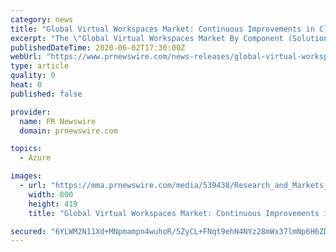 ```yaml
---
category: news
title: "Global Virtual Workspaces Market: Continuous Improvements in Cloud Technology Expected to Bolster Growth Until 2025"
excerpt: "The \"Global Virtual Workspaces Market By Component (Solutions, Services), By Deployment Type (Public, Private, Hybrid), By"
publishedDateTime: 2020-06-02T17:30:00Z
webUrl: "https://www.prnewswire.com/news-releases/global-virtual-workspaces-market-continuous-improvements-in-cloud-technology-expected-to-bolster-growth-until-2025-301069493.html"
type: article
quality: 0
heat: 0
published: false

provider:
  name: PR Newswire
  domain: prnewswire.com

topics:
  - Azure

images:
  - url: "https://mma.prnewswire.com/media/539438/Research_and_Markets_Logo.jpg?p=facebook"
    width: 800
    height: 419
    title: "Global Virtual Workspaces Market: Continuous Improvements in Cloud Technology Expected to Bolster Growth Until 2025"

secured: "6YLWM2N11Xd+MNpmampn4wuhoR/5ZyCL+FNqt9ehN4NYz28mWx37lmNp6H6ZDCqnPF849T/kQzkWuIUfSx28Ze8t8VBXLWKMI5cA/8DUZziyv5zorcv+CJ5S6aGThXB5+sx6wDba1wYO7p8N2woafz10Hf7U8o4Exmz7FNUDi+qG8kFzzCt+42nYsqATY/PqSPx2jfvv/vtBnk2iNGdRXledzsNsF6jBcERMQXa8ZtCFxGKMxXRu5L4ekhlFuSioDnlbBp0gK/97u8ECyxGxP1yxbx++yzgscjYxvW0XMg2DWbkUo4RLWPj8z45ZUjYd;6ZPfedP0FgumUYg8El4fng=="
---
```


